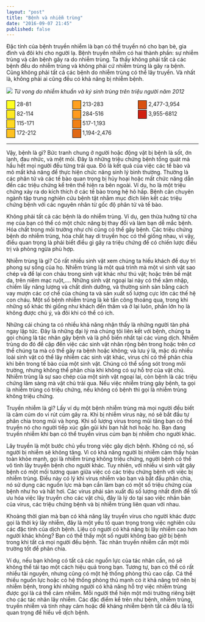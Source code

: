 ```yaml
---
layout: "post"
title: "Bệnh và nhiễm trùng"
date: "2016-09-07 21:45"
published: false
---
```


Đặc tính của bệnh truyền nhiễm là bạn có thể truyền nó cho bạn bè, gia đình và đôi khi cho người lạ. Bệnh truyền nhiễm có hai thành phần: sự nhiễm trùng và căn bệnh gây ra do nhiễm trùng. Ta thấy không phải tất cả các bệnh đều do nhiễm trùng và không phải cứ nhiễm trùng là gây ra bệnh. Cũng không phải tất cả các bệnh do nhiễm trùng có thể lây truyền. Và nhất là, không phải ai cũng đều có khả năng bị nhiễm bệnh.

![](https://upload.wikimedia.org/wikipedia/commons/thumb/0/06/Infectious_and_parasitic_diseases_world_map-Deaths_per_million_persons-WHO2012.svg/640px-Infectious_and_parasitic_diseases_world_map-Deaths_per_million_persons-WHO2012.svg.png)
*Tử vong do nhiễm khuẩn và ký sinh trùng trên triệu người năm 2012*
<div style="-moz-column-count: 3; -webkit-column-count: 3; column-count: 3;">
  <div><span style="display:inline-block; width:1.5em; height:1.5em; margin:1px 0; border:1px solid black; background-color: #ffff20; color:black; font-size:100%; text-align:center;">&nbsp;</span>&nbsp;28-81</div>
  <div><span style="display:inline-block; width:1.5em; height:1.5em; margin:1px 0; border:1px solid black; background-color: #ffe820; color:black; font-size:100%; text-align:center;">&nbsp;</span>&nbsp;82-114</div>
  <div><span style="display:inline-block; width:1.5em; height:1.5em; margin:1px 0; border:1px solid black; background-color: #ffd820; color:black; font-size:100%; text-align:center;">&nbsp;</span>&nbsp;115-171</div>
  <div><span style="display:inline-block; width:1.5em; height:1.5em; margin:1px 0; border:1px solid black; background-color: #ffc020; color:black; font-size:100%; text-align:center;">&nbsp;</span>&nbsp;172-212</div>
  <div><span style="display:inline-block; width:1.5em; height:1.5em; margin:1px 0; border:1px solid black; background-color: #ffa020; color:black; font-size:100%; text-align:center;">&nbsp;</span>&nbsp;213-283</div>
  <div><span style="display:inline-block; width:1.5em; height:1.5em; margin:1px 0; border:1px solid black; background-color: #ff9a20; color:black; font-size:100%; text-align:center;">&nbsp;</span>&nbsp;284-516</div>
  <div><span style="display:inline-block; width:1.5em; height:1.5em; margin:1px 0; border:1px solid black; background-color: #f08015; color:black; font-size:100%; text-align:center;">&nbsp;</span>&nbsp;517-1,193</div>
  <div><span style="display:inline-block; width:1.5em; height:1.5em; margin:1px 0; border:1px solid black; background-color: #e06815; color:black; font-size:100%; text-align:center;">&nbsp;</span>&nbsp;1,194-2,476</div>
  <div><span style="display:inline-block; width:1.5em; height:1.5em; margin:1px 0; border:1px solid black; background-color: #d85010; color:black; font-size:100%; text-align:center;">&nbsp;</span>&nbsp;2,477-3,954</div>
  <div><span style="display:inline-block; width:1.5em; height:1.5em; margin:1px 0; border:1px solid black; background-color: #d02010; color:black; font-size:100%; text-align:center;">&nbsp;</span>&nbsp;3,955-6812</div>
  </div>

---

Vậy, bệnh là gì? Bức tranh chung ở người hoặc động vật bị bệnh là sốt, ớn lạnh, đau nhức, và mệt mỏi. Đây là những triệu chứng bệnh tổng quát mà hầu hết mọi người đều từng trải qua. Đó là kết quả của việc các tế bào và mô mất khả năng để thực hiện chức năng sinh lý bình thường. Thường là các phân tử và các tế bào quan trọng bị hủy hoại hoặc mất chức năng dẫn đến các triệu chứng kể trên thể hiện ra bên ngoài. Ví dụ, ho là một triệu chứng xảy ra do kích thích ở các tế bào trong hệ hô hấp. Bệnh căn chuyên ngành tập trung nghiên cứu bệnh tật nhằm mục đích liên kết các triệu chứng bệnh với các nguyên nhân từ gốc độ phân tử và tế bào.

Không phải tất cả các bệnh là do nhiễm trùng. Ví dụ, gen thừa hưởng từ cha mẹ của bạn có thể có một chức năng bị thay đổi và làm bạn dễ mắc bệnh. Hóa chất trong môi trường như chì cũng có thể gây bệnh. Các triệu chứng bệnh do nhiễm trùng, hóa chất hay di truyền học có thể giống nhau, vì vậy, điều quan trọng là phải biết điều gì gây ra triệu chứng để có chiến lược điều trị và phòng ngừa phù hợp.

Nhiễm trùng là gì? Có rất nhiều sinh vật xem chúng ta hiếu khách để duy trì phong sự sống của họ. Nhiễm trùng là một quá trình mà một vi sinh vật sao chép và để lại con cháu trong sinh vật khác như thú vật; hoặc trên bề mặt da, trên niêm mạc ruột,.... Những sinh vật ngoại lai này có thể xâm nhập, chiếm lấy năng lượng và chất dinh dưỡng, và thường sinh sản bằng cách vay mượn các cơ chế của chúng ta và sản xuất số lượng cực lớn các thế hệ con cháu. Một số bệnh nhiễm trùng là kẻ tấn công thoáng qua, trong khi những số khác thì giống như khách đến thăm và ở lại luôn, phần lớn họ là không được chú ý, và đôi khi có thể có ích.

Những cái chúng ta có nhiều khả năng nhận thấy là những người tàn phá ngay lập tức. Đây là những đại lý mà chúng tôi liên kết với bệnh, chúng ta gọi chúng là tác nhân gây bệnh và là phổ biến nhất tại các vùng dịch. Nhiễm trùng do đó đề cập đến việc các sinh vật nhân rộng bên trong hoặc trên cơ thể chúng ta mà có thể gây ra bệnh hoặc không; và lưu ý là, mặc dù nhiều loài sinh vật có thể lây nhiễm các sinh vật khác, virus chỉ có thể phân chia khi bên trong tế bào của một sinh vật. Chúng có thể sống sót trong môi trường, nhưng không thể phân chia khi không có sự hỗ trợ của vật chủ. Nhiễm trùng là sự sao chép của một sinh vật ngoại lai, còn bệnh là các triệu chứng lâm sàng mà vật chủ trải qua. Nếu việc nhiễm trùng gây bệnh, ta gọi là nhiễm trùng có triệu chứng, nếu không có bệnh thì gọi là nhiễm trùng không triệu chứng.

Truyền nhiễm là gì? Lấy ví dụ một bệnh nhiễm trùng mà mọi người đều biết là cảm cúm do vi rút cúm gây ra. Khi bị nhiễm virus này, nó sẽ bắt đầu tự phân chia trong mũi và họng. Khi số lượng virus trong mũi tăng bạn có thể truyền nó cho người tiếp xúc gần gũi khi bạn hắt hơi hoặc ho. Bạn đang truyền nhiễm khi bạn có thể truyền  virus cúm bạn bị nhiễm cho người khác.

Lây truyền là một bước chủ yếu trong việc gây dịch bệnh. Không có nó, số người bị nhiễm sẽ không tăng. Vì có khả năng người bị nhiễm cảm thấy hoàn toàn khỏe mạnh, gọi là nhiễm trùng không triệu chứng, người bệnh có thể vô tình lây truyền bệnh cho người khác. Tuy nhiên, với nhiều vi sinh vật gây bệnh có một mối tương quan giữa việc có các triệu chứng bệnh với việc bị nhiễm trùng. Điều này có lý khi virus nhiễm vào bạn và bắt đầu phân chia, nó sử dụng các nguồn lực mà bạn cần làm bạn có một số triệu chứng của bệnh như ho và hắt hơi. Các virus phải sản xuất đủ số lượng nhất định để tối ưu hóa việc lây truyền cho các vật chủ, đây là lý do tại sao việc nhân bản của virus, các triệu chứng bệnh và bị nhiễm trùng liên quan với nhau.

Khoảng thời gian mà bạn có khả năng lây truyền virus cho người khác được gọi là thời kỳ lây nhiễm, đây là một yếu tố quan trọng trong việc nghiên cứu các đặc tính của dịch bệnh. Liệu có người có khả năng bị lây nhiễm cao hơn người khác không? Bạn có thể thấy một số người không bao giờ bị bệnh trong khi tất cả mọi người đều bệnh. Tác nhân truyền nhiễm cần một môi trường tốt để phân chia.

Ví dụ, nếu bạn không có tất cả các nguồn lực của tác nhân cần, nó sẽ không thể tái tạo một cách hiệu quả trong bạn. Tương tự, bạn có thể có rất nhiều tài nguyên, nhưng cũng có một hệ thống phòng thủ cao cấp. Cá thể thiếu nguồn lực hoặc có hệ thống phòng thủ mạnh có it khả năng trở nên bị nhiễm bệnh, trong khi những người có khả năng hỗ trợ việc nhiễm trùng được gọi là cá thể cảm nhiễm. Mỗi người thể hiện một môi trường riêng biệt cho các tác nhân lây nhiễm. Các đặc điểm kể trên như bệnh, nhiễm trùng, truyền nhiễm và tính nhạy cảm hoặc đề kháng nhiễm bệnh tất cả đều là tối quan trọng để hiểu về dịch bệnh.
